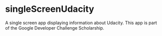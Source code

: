 # singleScreenUdacity
A single screen app displaying information about Udacity. This app is part of the Google Developer Challenge Scholarship.
